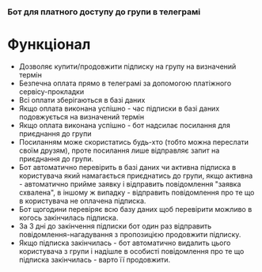 ### Бот для платного доступу до групи в телеграмі

# Функціонал
- Дозволяє купити/продовжити підписку на групу на визначений термін
- Безпечна оплата прямо в телеграмі за допомогою платіжного сервісу-прокладки
- Всі оплати зберігаються в базі даних
- Якщо оплата виконана успішно - час підписки в базі даних подовжується на визначений термін
- Якщо оплата виконана успішно - бот надсилає посилання для приєднання до групи
- Посиланням може скористатись будь-хто (тобто можна переслати своїм друзям), проте посилання лише відправляє запит на приєднання до групи.
- Бот автоматично перевірить в базі даних чи активна підписка в користувача який намагається приєднатись до групи, якщо активна - автоматично прийме заявку і відправить повідомлення "заявка схвалена", в іншому ж випадку - відправить повідомлення про те що в користувача не оплачена підписка.
- Бот щогодини перевіряє всю базу даних щоб перевірити можливо в когось закінчилась підписка. 
- За 3 дні до закінчення підписки бот один раз відправить повідомлення-нагадування з пропозицією продовжити підписку.
- Якщо підписка закінчилась - бот автоматично видалить цього користувача з групи і надішле в особисті повідомлення про те що підписка закінчилась - варто її продовжити.
